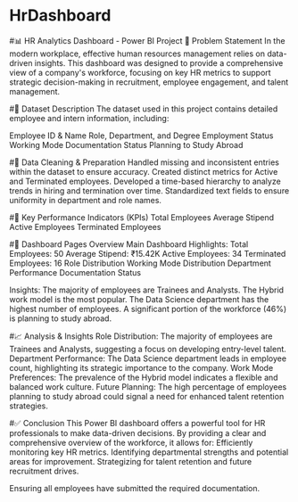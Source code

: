 # HrDashboard

#📊 HR Analytics Dashboard - Power BI Project
📝 Problem Statement
In the modern workplace, effective human resources management relies on data-driven insights. This dashboard was designed to provide a comprehensive view of a company's workforce, focusing on key HR metrics to support strategic decision-making in recruitment, employee engagement, and talent management.

#🧾 Dataset Description
The dataset used in this project contains detailed employee and intern information, including:

Employee ID & Name
Role, Department, and Degree
Employment Status
Working Mode
Documentation Status
Planning to Study Abroad

#🧹 Data Cleaning & Preparation
Handled missing and inconsistent entries within the dataset to ensure accuracy.
Created distinct metrics for Active and Terminated employees.
Developed a time-based hierarchy to analyze trends in hiring and termination over time.
Standardized text fields to ensure uniformity in department and role names.

#📌 Key Performance Indicators (KPIs)
Total Employees
Average Stipend
Active Employees
Terminated Employees

#📄 Dashboard Pages Overview
Main Dashboard
Highlights:
Total Employees: 50
Average Stipend: ₹15.42K
Active Employees: 34
Terminated Employees: 16
Role Distribution
Working Mode Distribution
Department Performance
Documentation Status

Insights:
The majority of employees are Trainees and Analysts.
The Hybrid work model is the most popular.
The Data Science department has the highest number of employees.
A significant portion of the workforce (46%) is planning to study abroad.

#📈 Analysis & Insights
Role Distribution: The majority of employees are Trainees and Analysts, suggesting a focus on developing entry-level talent.
Department Performance: The Data Science department leads in employee count, highlighting its strategic importance to the company.
Work Mode Preferences: The prevalence of the Hybrid model indicates a flexible and balanced work culture.
Future Planning: The high percentage of employees planning to study abroad could signal a need for enhanced talent retention strategies.

#✅ Conclusion
This Power BI dashboard offers a powerful tool for HR professionals to make data-driven decisions. By providing a clear and comprehensive overview of the workforce, it allows for:
Efficiently monitoring key HR metrics.
Identifying departmental strengths and potential areas for improvement.
Strategizing for talent retention and future recruitment drives.

Ensuring all employees have submitted the required documentation.
